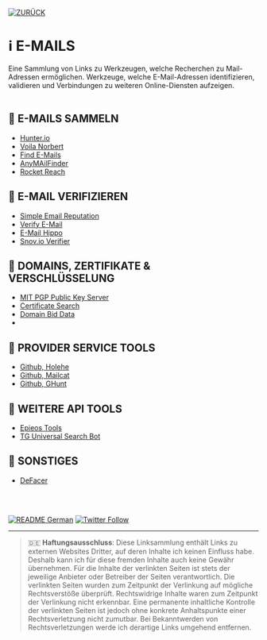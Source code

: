 <div id="top"></div>
<div align="left">
  <a href="https://github.com/ot2i7ba/OSINT/"><img alt="ZURÜCK" src="https://img.shields.io/badge/ZURÜCK-lightgrey.svg?style=for-the-badge"></a>
</div>

# ℹ️ E-MAILS
Eine Sammlung von Links zu Werkzeugen, welche Recherchen zu Mail-Adressen ermöglichen. Werkzeuge, welche E-Mail-Adressen identifizieren, validieren und Verbindungen zu weiteren Online-Diensten aufzeigen.
<br/><br/>

## 📑 E-MAILS SAMMELN
- [Hunter.io](https://hunter.io/ "Hunter.io")
- [Voila Norbert](https://www.voilanorbert.com/ "Voila Norbert")
- [Find E-Mails](https://www.findemails.com/ "Find E-Mails")
- [AnyMAilFinder](https://anymailfinder.com/ "AnyMailFinder")
- [Rocket Reach](https://rocketreach.co/ "Rocket Reach")

## 📑 E-MAIL VERIFIZIEREN
- [Simple Email Reputation](https://emailrep.io/ "Simple Email Reputation")
- [Verify E-Mail](https://verify-email.org/ "Verify E-Mail")
- [E-Mail Hippo](https://tools.emailhippo.com/ "E-Mail Hippo")
- [Snov.io Verifier](https://snov.io/email-verifier "Snov.io Verifier")

## 📑 DOMAINS, ZERTIFIKATE & VERSCHLÜSSELUNG
- [MIT PGP Public Key Server](https://pgp.mit.edu/ "MIT PGP Public Key Server")
- [Certificate Search](https://crt.sh/ "Certificate Search")
- [Domain Bid Data](https://domainbigdata.com/ "Domain Big Data")
- 
## 📑 PROVIDER SERVICE TOOLS
- [Github, Holehe](https://github.com/megadose/holehe "Github, Holehe")
- [Github, Mailcat](https://github.com/sharsil/mailcat "Github, Mailcat")
- [Github, GHunt](https://github.com/mxrch/ghunt "Github, GHunt")

## 📑 WEITERE API TOOLS
- [Epieos Tools](https://tools.epieos.com/ "Epieos Tools")
- [TG Universal Search Bot](https://t.me/UniversalSearchBot/ "TG Universal Search Bot")

## 📑 SONSTIGES
- [DeFacer](https://defacer.id/ "DeFacer")

<br/><br/>
<div align="left">
  <a href="https://github.com/ot2i7ba/OSINT/blob/main/README.md"><img alt="README German" src="https://img.shields.io/badge/README-German-lightgrey.svg?style=for-the-badge"></a>
  <a href="https://twitter.com/intent/follow?screen_name=ot2i7ba"><img alt="Twitter Follow" src="https://img.shields.io/twitter/follow/ot2i7ba?style=for-the-badge"></a>
</div>

---
> :de: **Haftungsausschluss**: Diese Linksammlung enthält Links zu externen Websites Dritter, auf deren Inhalte ich keinen Einfluss habe. Deshalb kann ich für diese fremden Inhalte auch keine Gewähr übernehmen. Für die Inhalte der verlinkten Seiten ist stets der jeweilige Anbieter oder Betreiber der Seiten verantwortlich. Die verlinkten Seiten wurden zum Zeitpunkt der Verlinkung auf mögliche Rechtsverstöße überprüft. Rechtswidrige Inhalte waren zum Zeitpunkt der Verlinkung nicht erkennbar. Eine permanente inhaltliche Kontrolle der verlinkten Seiten ist jedoch ohne konkrete Anhaltspunkte einer Rechtsverletzung nicht zumutbar. Bei Bekanntwerden von Rechtsverletzungen werde ich derartige Links umgehend entfernen.
